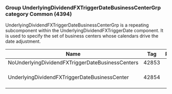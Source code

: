 ### Group UnderlyingDividendFXTriggerDateBusinessCenterGrp category Common (4394)

UnderlyingDividendFXTriggerDateBusinessCenterGrp is a repeating subcomponent within the UnderlyingDividendFXTriggerDate component. It is used to specify the set of business centers whose calendars drive the date adjustment.

| Name                                             | Tag   | Req'd | Documentation                                                            |
|--------------------------------------------------|-------|----------|--------------------------------------------------------------------------|
| NoUnderlyingDividendFXTriggerDateBusinessCenters | 42853 |       |                                                                          |
| UnderlyingDividendFXTriggerDateBusinessCenter    | 42854 |       | Required if NoUnderlyingDividendFXTriggerDateBusinessCenters(42853) > 0. |

